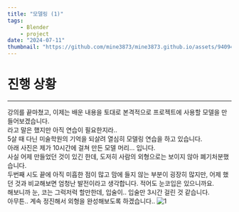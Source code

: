 ```yaml
---
title: "모델링 (1)"
tags:
    - Blender
    - project
date: "2024-07-11"
thumbnail: "https://github.com/mine3873/mine3873.github.io/assets/94094712/717f21e1-a79c-42a3-a5b2-c0fbfb4cf3ce"
---
```


# 진행 상황
---
강의를 끝마쳤고, 이제는 배운 내용을 토대로 본격적으로 프로젝트에 사용할 모델을 만들어보겠습니다.  
라고 말은 했지만 아직 연습이 필요한지라..  
5살 때 다닌 미술학원의 기억을 되살려 열심히 모델링 연습을 하고 있습니다.  
아래 사진은 제가 10시간에 걸쳐 만든 모델 머리... 입니다.    
사실 어제 만들었던 것이 있긴 한데, 도저히 사람의 외형으로는 보이지 않아 폐기처분했습니다.  
두번째 시도 끝에 아직 미흡한 점이 많고 맘에 들지 않는 부분이 굉장히 많지만, 어제 했던 것과 비교해보면 엄청난 발전이라고 생각합니다. 적어도 눈코입은 있으니까요.  
해보니까 눈, 코는 그럭저럭 할만한데, 입술이.. 입술만 3시간 걸린 것 같습니다.  
아무튼.. 계속 정진해서 외형을 완성해보도록 하겠습니다..
![1](https://github.com/mine3873/mine3873.github.io/assets/94094712/717f21e1-a79c-42a3-a5b2-c0fbfb4cf3ce)  
